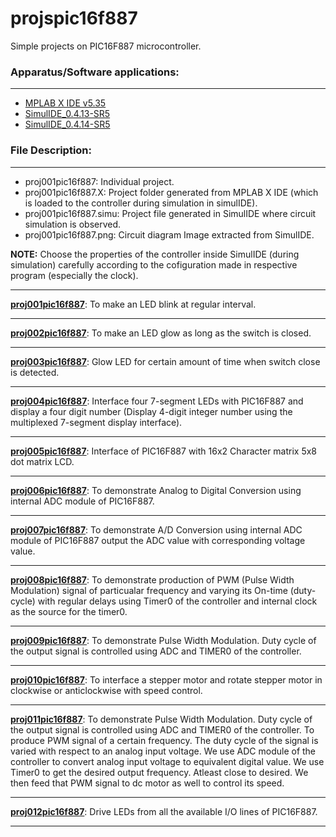 
<!-- README.md file to the head repository projspic16f887. -->

# projspic16f887
Simple projects on PIC16F887 microcontroller.

### Apparatus/Software applications: 
---
- [MPLAB X IDE v5.35](https://www.microchip.com/en-us/development-tools-tools-and-software/mplab-x-ide)
- [SimulIDE_0.4.13-SR5](https://www.simulide.com/p/home.html)
- [SimulIDE_0.4.14-SR5](https://www.simulide.com/p/home.html)

### File Description:
---
- proj001pic16f887: Individual project.
- proj001pic16f887.X: Project folder generated from MPLAB X IDE (which is loaded to the controller during simulation in simulIDE).
- proj001pic16f887.simu: Project file generated in SimulIDE where circuit simulation is observed.
- proj001pic16f887.png: Circuit diagram Image extracted from SimulIDE.


**NOTE:** Choose the properties of the controller inside SimulIDE (during simulation) carefully according to the cofiguration made in respective program (especially the clock).

---
**[proj001pic16f887](proj001pic16f887)**: To make an LED blink at regular interval.

---
**[proj002pic16f887](proj002pic16f887)**: To make an LED glow as long as the switch is closed.

---
**[proj003pic16f887](proj003pic16f887)**: Glow LED for certain amount of time when switch close is detected.

---
**[proj004pic16f887](proj004pic16f887)**: Interface four 7-segment LEDs with PIC16F887 and display a four digit number (Display 4-digit integer number using the multiplexed 7-segment display interface).

---
**[proj005pic16f887](proj005pic16f887)**: Interface of PIC16F887 with 16x2 Character matrix 5x8 dot matrix LCD.

---
**[proj006pic16f887](proj006pic16f887)**: To demonstrate Analog to Digital Conversion using internal ADC module of PIC16F887.

---
**[proj007pic16f887](proj007pic16f887)**: To demonstrate A/D Conversion using internal ADC module of PIC16F887 output the ADC value with corresponding voltage value.

---
**[proj008pic16f887](proj008pic16f887)**: To demonstrate production of PWM (Pulse Width Modulation) signal of particualar frequency and varying its On-time (duty-cycle) with regular delays using Timer0 of the controller and internal clock as the source for the timer0.

---
**[proj009pic16f887](proj009pic16f887)**: To demonstrate Pulse Width Modulation. Duty cycle of the output signal is controlled using ADC and TIMER0 of the controller.

---
**[proj010pic16f887](proj010pic16f887)**: To interface a stepper motor and rotate stepper motor in clockwise or anticlockwise with speed control.

---
**[proj011pic16f887](proj011pic16f887)**: To demonstrate Pulse Width Modulation. Duty cycle of the output signal is controlled using ADC and TIMER0 of the controller. To produce PWM signal of a certain frequency. The duty cycle of the signal is varied with respect to an analog input voltage. We use ADC module of the controller to convert analog input voltage to equivalent digital value. We use Timer0 to get the desired output frequency. Atleast close to desired. We then feed that PWM signal to dc motor as well to control its speed.

---
**[proj012pic16f887](proj012pic16f887)**: Drive LEDs from all the available I/O lines of PIC16F887.

---
